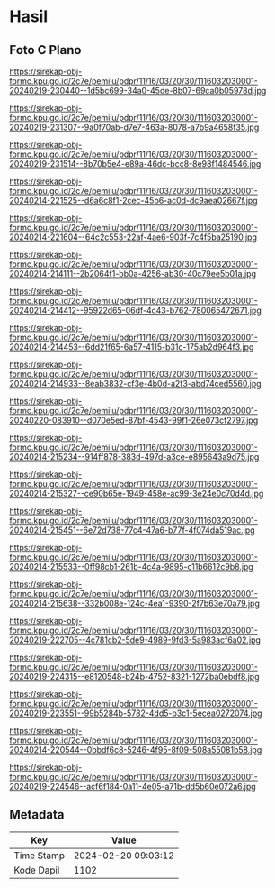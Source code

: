 # Hasil

## Foto C Plano

https://sirekap-obj-formc.kpu.go.id/2c7e/pemilu/pdpr/11/16/03/20/30/1116032030001-20240219-230440--1d5bc699-34a0-45de-8b07-69ca0b05978d.jpg

https://sirekap-obj-formc.kpu.go.id/2c7e/pemilu/pdpr/11/16/03/20/30/1116032030001-20240219-231307--9a0f70ab-d7e7-463a-8078-a7b9a4658f35.jpg

https://sirekap-obj-formc.kpu.go.id/2c7e/pemilu/pdpr/11/16/03/20/30/1116032030001-20240219-231514--8b70b5e4-e89a-46dc-bcc8-8e98f1484546.jpg

https://sirekap-obj-formc.kpu.go.id/2c7e/pemilu/pdpr/11/16/03/20/30/1116032030001-20240214-221525--d6a6c8f1-2cec-45b6-ac0d-dc9aea02667f.jpg

https://sirekap-obj-formc.kpu.go.id/2c7e/pemilu/pdpr/11/16/03/20/30/1116032030001-20240214-221604--64c2c553-22af-4ae6-903f-7c4f5ba25190.jpg

https://sirekap-obj-formc.kpu.go.id/2c7e/pemilu/pdpr/11/16/03/20/30/1116032030001-20240214-214111--2b2064f1-bb0a-4256-ab30-40c79ee5b01a.jpg

https://sirekap-obj-formc.kpu.go.id/2c7e/pemilu/pdpr/11/16/03/20/30/1116032030001-20240214-214412--95922d65-06df-4c43-b762-780065472671.jpg

https://sirekap-obj-formc.kpu.go.id/2c7e/pemilu/pdpr/11/16/03/20/30/1116032030001-20240214-214453--6dd21f65-6a57-4115-b31c-175ab2d964f3.jpg

https://sirekap-obj-formc.kpu.go.id/2c7e/pemilu/pdpr/11/16/03/20/30/1116032030001-20240214-214933--8eab3832-cf3e-4b0d-a2f3-abd74ced5560.jpg

https://sirekap-obj-formc.kpu.go.id/2c7e/pemilu/pdpr/11/16/03/20/30/1116032030001-20240220-083910--d070e5ed-87bf-4543-99f1-26e073cf2797.jpg

https://sirekap-obj-formc.kpu.go.id/2c7e/pemilu/pdpr/11/16/03/20/30/1116032030001-20240214-215234--914ff878-383d-497d-a3ce-e895643a9d75.jpg

https://sirekap-obj-formc.kpu.go.id/2c7e/pemilu/pdpr/11/16/03/20/30/1116032030001-20240214-215327--ce90b65e-1949-458e-ac99-3e24e0c70d4d.jpg

https://sirekap-obj-formc.kpu.go.id/2c7e/pemilu/pdpr/11/16/03/20/30/1116032030001-20240214-215451--6e72d738-77c4-47a6-b77f-4f074da519ac.jpg

https://sirekap-obj-formc.kpu.go.id/2c7e/pemilu/pdpr/11/16/03/20/30/1116032030001-20240214-215533--0ff98cb1-261b-4c4a-9895-c11b6612c9b8.jpg

https://sirekap-obj-formc.kpu.go.id/2c7e/pemilu/pdpr/11/16/03/20/30/1116032030001-20240214-215638--332b008e-124c-4ea1-9390-2f7b63e70a79.jpg

https://sirekap-obj-formc.kpu.go.id/2c7e/pemilu/pdpr/11/16/03/20/30/1116032030001-20240219-222705--4c781cb2-5de9-4989-9fd3-5a983acf6a02.jpg

https://sirekap-obj-formc.kpu.go.id/2c7e/pemilu/pdpr/11/16/03/20/30/1116032030001-20240219-224315--e8120548-b24b-4752-8321-1272ba0ebdf8.jpg

https://sirekap-obj-formc.kpu.go.id/2c7e/pemilu/pdpr/11/16/03/20/30/1116032030001-20240219-223551--99b5284b-5782-4dd5-b3c1-5ecea0272074.jpg

https://sirekap-obj-formc.kpu.go.id/2c7e/pemilu/pdpr/11/16/03/20/30/1116032030001-20240214-220544--0bbdf6c8-5246-4f95-8f09-508a55081b58.jpg

https://sirekap-obj-formc.kpu.go.id/2c7e/pemilu/pdpr/11/16/03/20/30/1116032030001-20240219-224546--acf6f184-0a11-4e05-a71b-dd5b60e072a6.jpg


## Metadata

| Key        | Value               |
| ---------- | ------------------- |
| Time Stamp | 2024-02-20 09:03:12 |
| Kode Dapil | 1102                |



